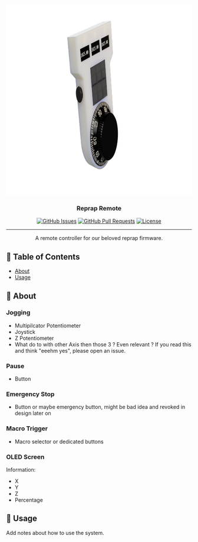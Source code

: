<p align="center">
  <a href="" rel="noopener">
 <img width=1000px height=515px src="docs/pendant.png" alt="Project logo"></a>
</p>

<h3 align="center">Reprap Remote</h3>

<div align="center">

[![GitHub Issues](https://img.shields.io/github/issues/marvinosswald/reprap_remote.svg)](https://github.com/marvinosswald/reprap_remote/issues)
[![GitHub Pull Requests](https://img.shields.io/github/issues-pr/marvinosswald/reprap_remote.svg)](https://github.com/marvinosswald/reprap_remote/pulls)
[![License](https://img.shields.io/badge/license-GPLV3-blue.svg)](/LICENSE)

</div>

---

<p align="center"> A remote controller for our beloved reprap firmware.
    <br> 
</p>

## 📝 Table of Contents

- [About](#about)
- [Usage](#usage)

## 🧐 About <a name = "about"></a>

### Jogging
- Multipilcator Potentiometer
- Joystick
- Z Potentiometer
- What do to with other Axis then those 3 ? Even relevant ? If you read this and think "eeehm yes", please open an issue.
### Pause
- Button
### Emergency Stop
- Button or maybe emergency button, might be bad idea and revoked in design later on
### Macro Trigger
- Macro selector or dedicated buttons
### OLED Screen
Information:
- X
- Y
- Z
- Percentage

## 🎈 Usage <a name="usage"></a>

Add notes about how to use the system.
